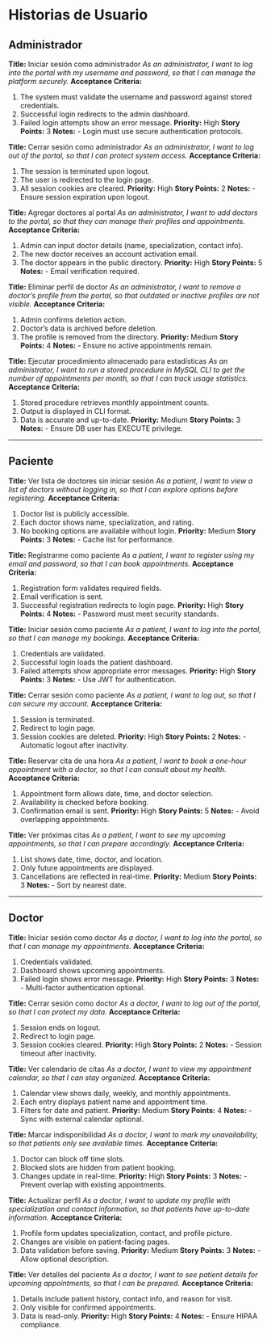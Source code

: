 # Historias de Usuario

## Administrador

**Title:** Iniciar sesión como administrador
*As an administrator, I want to log into the portal with my username and password, so that I can manage the platform securely.*
**Acceptance Criteria:**

1. The system must validate the username and password against stored credentials.
2. Successful login redirects to the admin dashboard.
3. Failed login attempts show an error message.
   **Priority:** High
   **Story Points:** 3
   **Notes:** - Login must use secure authentication protocols.

**Title:** Cerrar sesión como administrador
*As an administrator, I want to log out of the portal, so that I can protect system access.*
**Acceptance Criteria:**

1. The session is terminated upon logout.
2. The user is redirected to the login page.
3. All session cookies are cleared.
   **Priority:** High
   **Story Points:** 2
   **Notes:** - Ensure session expiration upon logout.

**Title:** Agregar doctores al portal
*As an administrator, I want to add doctors to the portal, so that they can manage their profiles and appointments.*
**Acceptance Criteria:**

1. Admin can input doctor details (name, specialization, contact info).
2. The new doctor receives an account activation email.
3. The doctor appears in the public directory.
   **Priority:** High
   **Story Points:** 5
   **Notes:** - Email verification required.

**Title:** Eliminar perfil de doctor
*As an administrator, I want to remove a doctor’s profile from the portal, so that outdated or inactive profiles are not visible.*
**Acceptance Criteria:**

1. Admin confirms deletion action.
2. Doctor’s data is archived before deletion.
3. The profile is removed from the directory.
   **Priority:** Medium
   **Story Points:** 4
   **Notes:** - Ensure no active appointments remain.

**Title:** Ejecutar procedimiento almacenado para estadísticas
*As an administrator, I want to run a stored procedure in MySQL CLI to get the number of appointments per month, so that I can track usage statistics.*
**Acceptance Criteria:**

1. Stored procedure retrieves monthly appointment counts.
2. Output is displayed in CLI format.
3. Data is accurate and up-to-date.
   **Priority:** Medium
   **Story Points:** 3
   **Notes:** - Ensure DB user has EXECUTE privilege.

---

## Paciente

**Title:** Ver lista de doctores sin iniciar sesión
*As a patient, I want to view a list of doctors without logging in, so that I can explore options before registering.*
**Acceptance Criteria:**

1. Doctor list is publicly accessible.
2. Each doctor shows name, specialization, and rating.
3. No booking options are available without login.
   **Priority:** Medium
   **Story Points:** 3
   **Notes:** - Cache list for performance.

**Title:** Registrarme como paciente
*As a patient, I want to register using my email and password, so that I can book appointments.*
**Acceptance Criteria:**

1. Registration form validates required fields.
2. Email verification is sent.
3. Successful registration redirects to login page.
   **Priority:** High
   **Story Points:** 4
   **Notes:** - Password must meet security standards.

**Title:** Iniciar sesión como paciente
*As a patient, I want to log into the portal, so that I can manage my bookings.*
**Acceptance Criteria:**

1. Credentials are validated.
2. Successful login loads the patient dashboard.
3. Failed attempts show appropriate error messages.
   **Priority:** High
   **Story Points:** 3
   **Notes:** - Use JWT for authentication.

**Title:** Cerrar sesión como paciente
*As a patient, I want to log out, so that I can secure my account.*
**Acceptance Criteria:**

1. Session is terminated.
2. Redirect to login page.
3. Session cookies are deleted.
   **Priority:** High
   **Story Points:** 2
   **Notes:** - Automatic logout after inactivity.

**Title:** Reservar cita de una hora
*As a patient, I want to book a one-hour appointment with a doctor, so that I can consult about my health.*
**Acceptance Criteria:**

1. Appointment form allows date, time, and doctor selection.
2. Availability is checked before booking.
3. Confirmation email is sent.
   **Priority:** High
   **Story Points:** 5
   **Notes:** - Avoid overlapping appointments.

**Title:** Ver próximas citas
*As a patient, I want to see my upcoming appointments, so that I can prepare accordingly.*
**Acceptance Criteria:**

1. List shows date, time, doctor, and location.
2. Only future appointments are displayed.
3. Cancellations are reflected in real-time.
   **Priority:** Medium
   **Story Points:** 3
   **Notes:** - Sort by nearest date.

---

## Doctor

**Title:** Iniciar sesión como doctor
*As a doctor, I want to log into the portal, so that I can manage my appointments.*
**Acceptance Criteria:**

1. Credentials validated.
2. Dashboard shows upcoming appointments.
3. Failed login shows error message.
   **Priority:** High
   **Story Points:** 3
   **Notes:** - Multi-factor authentication optional.

**Title:** Cerrar sesión como doctor
*As a doctor, I want to log out of the portal, so that I can protect my data.*
**Acceptance Criteria:**

1. Session ends on logout.
2. Redirect to login page.
3. Session cookies cleared.
   **Priority:** High
   **Story Points:** 2
   **Notes:** - Session timeout after inactivity.

**Title:** Ver calendario de citas
*As a doctor, I want to view my appointment calendar, so that I can stay organized.*
**Acceptance Criteria:**

1. Calendar view shows daily, weekly, and monthly appointments.
2. Each entry displays patient name and appointment time.
3. Filters for date and patient.
   **Priority:** Medium
   **Story Points:** 4
   **Notes:** - Sync with external calendar optional.

**Title:** Marcar indisponibilidad
*As a doctor, I want to mark my unavailability, so that patients only see available times.*
**Acceptance Criteria:**

1. Doctor can block off time slots.
2. Blocked slots are hidden from patient booking.
3. Changes update in real-time.
   **Priority:** High
   **Story Points:** 3
   **Notes:** - Prevent overlap with existing appointments.

**Title:** Actualizar perfil
*As a doctor, I want to update my profile with specialization and contact information, so that patients have up-to-date information.*
**Acceptance Criteria:**

1. Profile form updates specialization, contact, and profile picture.
2. Changes are visible on patient-facing pages.
3. Data validation before saving.
   **Priority:** Medium
   **Story Points:** 3
   **Notes:** - Allow optional description.

**Title:** Ver detalles del paciente
*As a doctor, I want to see patient details for upcoming appointments, so that I can be prepared.*
**Acceptance Criteria:**

1. Details include patient history, contact info, and reason for visit.
2. Only visible for confirmed appointments.
3. Data is read-only.
   **Priority:** High
   **Story Points:** 4
   **Notes:** - Ensure HIPAA compliance.
